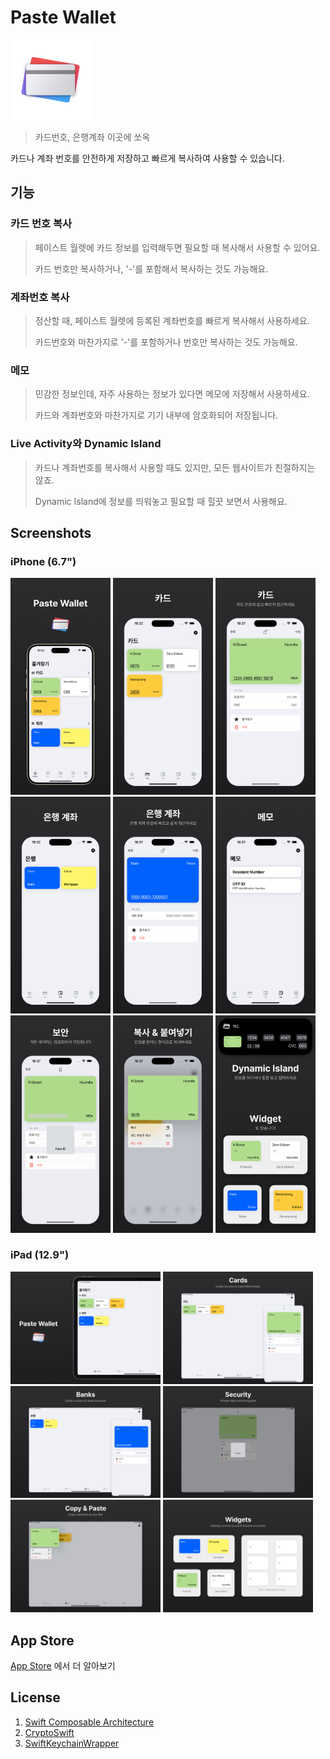 # Paste Wallet

<img src="res/ic_symbol.png" width="128px"/>

> 카드번호, 은행계좌 이곳에 쏘옥

카드나 계좌 번호를 안전하게 저장하고 빠르게 복사하여 사용할 수 있습니다.

## 기능

### 카드 번호 복사

> 페이스트 월렛에 카드 정보를 입력해두면 필요할 때 복사해서 사용할 수 있어요.
>
> 카드 번호만 복사하거나, '-'를 포함해서 복사하는 것도 가능해요.

### 계좌번호 복사

> 정산할 때, 페이스트 월렛에 등록된 계좌번호를 빠르게 복사해서 사용하세요.
>
> 카드번호와 마찬가지로 '-'를 포함하거나 번호만 복사하는 것도 가능해요.

### 메모

> 민감한 정보인데, 자주 사용하는 정보가 있다면 메모에 저장해서 사용하세요.
>
> 카드와 계좌번호와 마찬가지로 기기 내부에 암호화되어 저장됩니다.

### Live Activity와 Dynamic Island

> 카드나 계좌번호를 복사해서 사용할 때도 있지만, 모든 웹사이트가 친절하지는 않죠.
>
> Dynamic Island에 정보를 띄워놓고 필요할 때 힐끗 보면서 사용해요.

## Screenshots

### iPhone (6.7")

<div class="scroll">
  <img src="res/screenshots/6.7-ko-1.jpg" width="160px">
  <img src="res/screenshots/6.7-ko-2.jpg" width="160px">
  <img src="res/screenshots/6.7-ko-3.jpg" width="160px">
  <img src="res/screenshots/6.7-ko-4.jpg" width="160px">
  <img src="res/screenshots/6.7-ko-5.jpg" width="160px">
  <img src="res/screenshots/6.7-ko-6.jpg" width="160px">
  <img src="res/screenshots/6.7-ko-7.jpg" width="160px">
  <img src="res/screenshots/6.7-ko-8.jpg" width="160px">
  <img src="res/screenshots/6.7-ko-9.jpg" width="160px">
</div>

### iPad (12.9")

<div class="scroll">
  <img src="res/screenshots/12.9 (3rd)-ko-1.jpg" width="240px">
  <img src="res/screenshots/12.9 (3rd)-ko-2.jpg" width="240px">
  <img src="res/screenshots/12.9 (3rd)-ko-3.jpg" width="240px">
  <img src="res/screenshots/12.9 (3rd)-ko-4.jpg" width="240px">
  <img src="res/screenshots/12.9 (3rd)-ko-5.jpg" width="240px">
  <img src="res/screenshots/12.9 (3rd)-ko-6.jpg" width="240px">
</div>

## App Store

[App Store](https://apps.apple.com/kr/app/%ED%8E%98%EC%9D%B4%EC%8A%A4%ED%8A%B8-%EC%9B%94%EB%A0%9B/id6465990967) 에서 더 알아보기

## License

1. [Swift Composable Architecture](https://github.com/pointfreeco/swift-composable-architecture)
2. [CryptoSwift](https://github.com/krzyzanowskim/CryptoSwift)
3. [SwiftKeychainWrapper](https://github.com/jrendel/SwiftKeychainWrapper)





